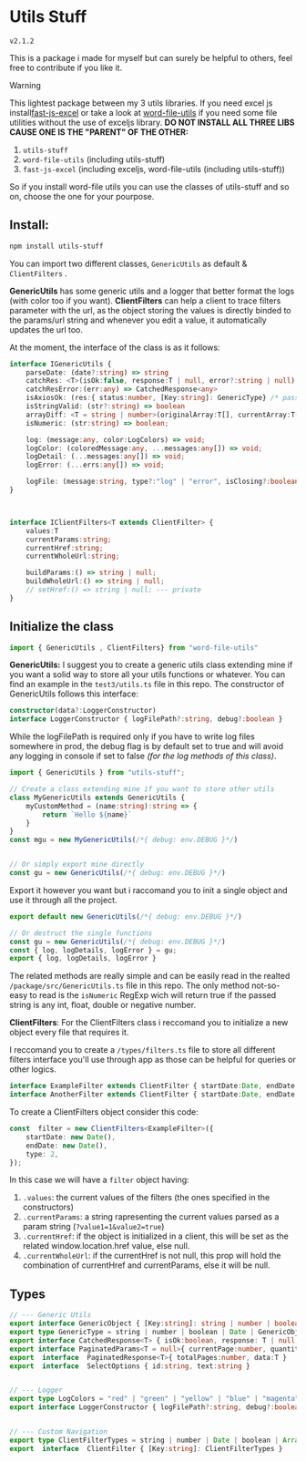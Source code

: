 ﻿# Utils Stuff



`v2.1.2`

This is a package i made for myself but can surely be helpful to others, feel free to contribute if you like it.

> [!WARNING]
> This lightest package between my 3 utils libraries.
> If you need excel js install[fast-js-excel](https://github.com/alessioVelluso/FastExcel) or take a look at [word-file-utils](https://github.com/alessioVelluso/WordFileUtils) if you need some file utilities without the use of exceljs library.
> **DO NOT INSTALL ALL THREE LIBS CAUSE ONE IS THE "PARENT" OF THE OTHER:**
> 1. `utils-stuff`
> 2. `word-file-utils` (including utils-stuff)
> 3. `fast-js-excel` (including exceljs, word-file-utils (including utils-stuff))
>
>So if you install word-file utils you can use the classes of utils-stuff and so on, choose the one for your pourpose.



## Install:

```bash
npm install utils-stuff
```

You can import two different classes, `GenericUtils` as default & `ClientFilters` .

**GenericUtils** has some generic utils and a logger that better format the logs (with color too if you want).
**ClientFilters** can help a client to trace filters parameter with the url, as the object storing the values is directly binded to the params/url string and whenever you edit a value, it automatically updates the url too.





At the moment, the interface of the class is as it follows:

```ts
interface IGenericUtils {
	parseDate: (date?:string) => string
	catchRes: <T>(isOk:false, response:T | null, error?:string | null) => CatchedResponse<T>
	catchResError:(err:any) => CatchedResponse<any>
	isAxiosOk: (res:{ status:number, [Key:string]: GenericType} /* pass an AxiosResponse */) => boolean;
	isStringValid: (str?:string) => boolean
	arrayDiff: <T = string | number>(originalArray:T[], currentArray:T[]) => { removed:T[], added:T[] };
	isNumeric: (str:string) => boolean;

	log: (message:any, color:LogColors) => void;
    logColor: (coloredMessage:any, ...messages:any[]) => void;
    logDetail: (...messages:any[]) => void;
    logError: (...errs:any[]) => void;

    logFile: (message:string, type?:"log" | "error", isClosing?:boolean) => void;
}



interface IClientFilters<T extends ClientFilter> {
	values:T
	currentParams:string;
	currentHref:string;
	currentWholeUrl:string;

	buildParams:() => string | null;
	buildWholeUrl:() => string | null;
	// setHref:() => string | null; --- private
}
```




## Initialize the class

```ts
import { GenericUtils , ClientFilters} from "word-file-utils"
```
**GenericUtils:** I suggest you to create a generic utils class extending mine if you want a solid way to store all your utils functions or whatever.
You can find an example in the `test3/utils.ts` file in this repo.
The constructor of GenericUtils follows this interface:
```ts
constructor(data?:LoggerConstructor)
interface LoggerConstructor { logFilePath?:string, debug?:boolean }
```

While the logFilePath is required only if you have to write log files somewhere in prod, the debug flag is by default set to true and will avoid any logging in console if set to false *(for the log methods of this class)*.

```ts
import { GenericUtils } from "utils-stuff";

// Create a class extending mine if you want to store other utils
class MyGenericUtils extends GenericUtils {
	myCustomMethod = (name:string):string => {
		return `Hello ${name}`
	}
}
const mgu = new MyGenericUtils(/*{ debug: env.DEBUG }*/)


// Or simply export mine directly
const gu = new GenericUtils(/*{ debug: env.DEBUG }*/)
```

Export it however you want but i raccomand you to init a single object and use it through all the project.
```ts
export default new GenericUtils(/*{ debug: env.DEBUG }*/)

// Or destruct the single functions
const gu = new GenericUtils(/*{ debug: env.DEBUG }*/)
const { log, logDetails, logError } = gu;
export { log, logDetails, logError }
```

The related methods are really simple and can be easily read in the realted `/package/src/GenericUtils.ts` file in this repo.
The only method not-so-easy to read is the `isNumeric` RegExp wich will return true if the passed string is any int, float, double or negative number.


**ClientFilters**: For the ClientFilters class i reccomand you to initialize a new object every file that requires it.

I reccomand you to create a `/types/filters.ts` file to store all different filters interface you'll use through app as those can be helpful for queries or other logics.
```ts
interface ExampleFilter extends ClientFilter { startDate:Date, endDate:Date, type:number, active?:boolean }
interface AnotherFilter extends ClientFilter { startDate:Date, endDate:Date, name?:string }
```

To create a ClientFilters object consider this code:
```ts
const  filter = new ClientFilters<ExampleFilter>({
	startDate: new Date(),
	endDate: new Date(),
	type: 2,
});
```
In this case we will have a `filter` object having:
1. `.values`: the current values of the filters (the ones specified in the constructors)
2. `.currentParams`: a string rapresenting the current values parsed as a param string (`?value1=1&value2=true`)
3. `.currentHref`: if the object is initialized in a client, this will be set as the related window.location.href value, else null.
4. `.currentWholeUrl`: if the currentHref is not null, this prop will hold the combination of currentHref and currentParams, else it will be null.




## Types

```ts
// --- Generic Utils
export interface GenericObject { [Key:string]: string | number | boolean | Date | GenericObject }
export type GenericType = string | number | boolean | Date | GenericObject
export interface CatchedResponse<T> { isOk:boolean, response: T | null, error?:string | null }
export interface PaginatedParams<T = null>{ currentPage:number, quantity:number, filter?:T }
export  interface  PaginatedResponse<T>{ totalPages:number, data:T }
export  interface  SelectOptions { id:string, text:string }


// --- Logger
export type LogColors = "red" | "green" | "yellow" | "blue" | "magenta" | "cyan" | "gray" | null
export interface LoggerConstructor { logFilePath?:string, debug?:boolean }


// --- Custom Navigation
export type ClientFilterTypes = string | number | Date | boolean | Array<string | number> | undefined
export  interface  ClientFilter { [Key:string]: ClientFilterTypes }
```
